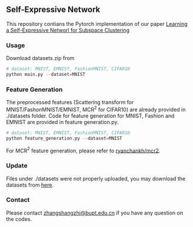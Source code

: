 ## Self-Expressive Network

This repository contians the Pytorch implementation of our paper [Learning a Self-Expressive Networl for Subspace Clustering]()

### Usage
Download datasets.zip from
``` python
# dataset: MNIST, EMNIST, FashionMNIST, CIFAR10
python main.py --dataset=MNIST
```

### Feature Generation
The preprocessed features (Scattering transform for MNIST/FashonMNIST/EMNIST, MCR$^2$ for CIFAR10) are already provided in ./datasets folder. Code for feature generation for MNIST, Fashion and EMNIST are provided in feature generation.py. 
``` python
# dataset: MNIST, EMNIST, FashionMNIST, CIFAR10
python feature_generation.py --dataset=MNIST
```

For MCR$^2$ feature generation, please refer to [ryanchankh/mcr2](https://github.com/ryanchankh/mcr2).

### Update
Files under ./datasets were not properly uploaded, you may download the datasets from [here](https://drive.google.com/file/d/19U9TDzoQjppWSDf9zQXQhmubQVqZFJmY/view?usp=sharing).

### Contact
Please contact zhangshangzhi@bupt.edu.cn if you have any question on the codes.
